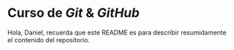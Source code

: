 # Curso de _Git_ & _GitHub_

Hola, Daniel, recuerda que este README es para describir resumidamente el contenido del repositorio.

<!-- Cambios -->

<!-- Para hacer un cambio a un commit, puedes realizarlo mientras no hayas hecho un push al repositorio online. Porque si no habría que crear otro commit especificando que hubo conflictos y se resolvieron. Así, al revisar el historial de cambios, se podría entender fácilmente lo que sucedió.

Sólo debemos ejecutar el comando git push cuando estamos seguros de que los cambios que realizamos están correctos y no van a tener conflicto con algún archivo del repositorio. -->